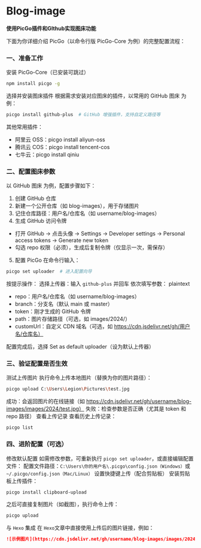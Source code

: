 # Blog-image
**使用PicGo插件和GIthub实现图床功能**

下面为你详细介绍 PicGo（以命令行版 PicGo-Core 为例）的完整配置流程：

### 一、准备工作
安装 PicGo-Core（已安装可跳过）
```bash
npm install picgo -g
```

选择并安装图床插件
根据需求安装对应图床的插件，以常用的 GitHub 图床 为例：
```bash
picgo install github-plus  # GitHub 增强插件，支持自定义路径等
```

其他常用插件：
- 阿里云 OSS：picgo install aliyun-oss
- 腾讯云 COS：picgo install tencent-cos
- 七牛云：picgo install qiniu

### 二、配置图床参数
以 GitHub 图床 为例，配置步骤如下：
1. 创建 GitHub 仓库
2. 新建一个公开仓库（如 blog-images），用于存储图片
3. 记住仓库路径：用户名/仓库名（如 username/blog-images）
4. 生成 GitHub 访问令牌
- 打开 GitHub → 点击头像 → Settings → Developer settings → Personal access tokens → Generate new token
- 勾选 repo 权限（必须），生成后复制令牌（仅显示一次，需保存）
5. 配置 PicGo
在命令行输入：
```bash
picgo set uploader  # 进入配置向导
```

按提示操作：
选择上传器：输入 `github-plus` 并回车
依次填写参数：
plaintext
- repo：用户名/仓库名（如 username/blog-images）
- branch：分支名（默认 main 或 master）
- token：刚才生成的 GitHub 令牌
- path：图片存储路径（可选，如 images/2024/）
- customUrl：自定义 CDN 域名（可选，如 https://cdn.jsdelivr.net/gh/用户名/仓库名）

配置完成后，选择 Set as default uploader（设为默认上传器）
### 三、验证配置是否生效
测试上传图片
执行命令上传本地图片（替换为你的图片路径）：
```bash
picgo upload C:\Users\Legion\Pictures\test.jpg
```

成功：会返回图片的在线链接（如 https://cdn.jsdelivr.net/gh/username/blog-images/images/2024/test.jpg）
失败：检查参数是否正确（尤其是 token 和 repo 路径）
查看上传记录
查看历史上传记录：
```bash
picgo list
```

### 四、进阶配置（可选）
修改默认配置
如需修改参数，可重新执行 `picgo set uploader`，或直接编辑配置文件：
配置文件路径：`C:\Users\你的用户名\.picgo\config.json（Windows）`或 `~/.picgo/config.json（Mac/Linux）`
设置快捷键上传（配合剪贴板）
安装剪贴板上传插件：
```bash
picgo install clipboard-upload
```

之后可直接复制图片（如截图），执行命令上传：
```bash
picgo upload
```

与 `Hexo` 集成
在 `Hexo`文章中直接使用上传后的图片链接，例如：
```markdown
![示例图片](https://cdn.jsdelivr.net/gh/username/blog-images/images/2024/test.jpg)
```
